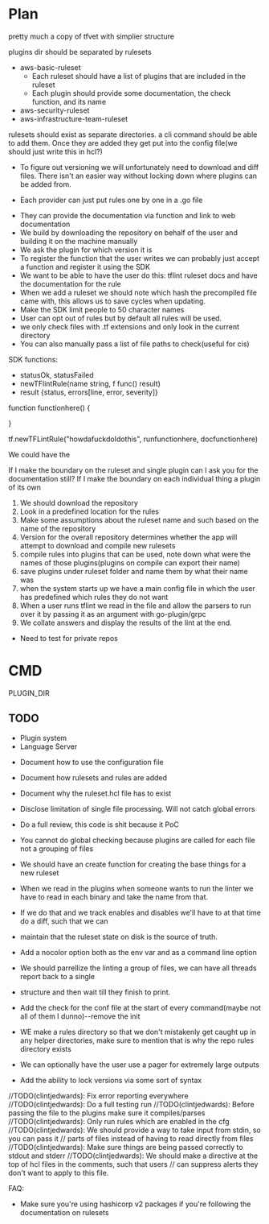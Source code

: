 # Plan

pretty much a copy of tfvet with simplier structure

plugins dir should be separated by rulesets

- aws-basic-ruleset
  - Each ruleset should have a list of plugins that are included in the ruleset
  - Each plugin should provide some documentation, the check function, and its name
- aws-security-ruleset
- aws-infrastructure-team-ruleset

rulesets should exist as separate directories. a cli command should be able to add them.
Once they are added they get put into the config file(we should just write this in hcl?)

- To figure out versioning we will unfortunately need to download and diff files. There isn't an
  easier way without locking down where plugins can be added from.

* Each provider can just put rules one by one in a .go file

- They can provide the documentation via function and link to web documentation
- We build by downloading the repository on behalf of the user and building it on the machine manually
- We ask the plugin for which version it is
- To register the function that the user writes we can probably just accept a function and register it using the SDK
- We want to be able to have the user do this: tflint ruleset docs <name> and have the documentation for the rule
- When we add a ruleset we should note which hash the precompiled file came with, this allows us to save cycles when
  updating.
- Make the SDK limit people to 50 character names
- User can opt out of rules but by default all rules will be used.
- we only check files with .tf extensions and only look in the current directory
- You can also manually pass a list of file paths to check(useful for cis)

SDK functions:

- statusOk, statusFailed
- newTFlintRule(name string, f func() result)
- result {status, errors[line, error, severity]}

function functionhere() {

}

tf.newTFLintRule("howdafuckdoIdothis", runfunctionhere, docfunctionhere)

We could have the

If I make the boundary on the ruleset and single plugin can I ask you for the documentation still?
If I make the boundary on each individual thing a plugin of its own

1. We should download the repository
2. Look in a predefined location for the rules
3. Make some assumptions about the ruleset name and such based on the name of the repository
4. Version for the overall repository determines whether the app will attempt to download and compile new rulesets
5. compile rules into plugins that can be used, note down what were the names of those plugins(plugins on compile can export their name)
6. save plugins under ruleset folder and name them by what their name was
7. when the system starts up we have a main config file in which the user has predefined which rules they do not want
8. When a user runs tflint we read in the file and allow the parsers to run over it by passing it as an argument with go-plugin/grpc
9. We collate answers and display the results of the lint at the end.

- Need to test for private repos

# CMD

PLUGIN_DIR

## TODO

- Plugin system
- Language Server

* Document how to use the configuration file
* Document how rulesets and rules are added
* Document why the ruleset.hcl file has to exist
* Disclose limitation of single file processing. Will not catch global errors
* Do a full review, this code is shit because it PoC
* You cannot do global checking because plugins are called for each file not a grouping of files
* We should have an create function for creating the base things for a new ruleset

* When we read in the plugins when someone wants to run the linter we have to read in each binary and take the name from that.
* If we do that and we track enables and disables we'll have to at that time do a diff, such that we can
* maintain that the ruleset state on disk is the source of truth.
* Add a nocolor option both as the env var and as a command line option

* We should parrellize the linting a group of files, we can have all threads report back to a single
* structure and then wait till they finish to print.
* Add the check for the conf file at the start of every command(maybe not all of them I dunno)--remove the init
* WE make a rules directory so that we don't mistakenly get caught up in any helper directories, make sure to mention that is why the repo rules directory exists
* We can optionally have the user use a pager for extremely large outputs
* Add the ability to lock versions via some sort of syntax

//TODO(clintjedwards): Fix error reporting everywhere
//TODO(clintjedwards): Do a full testing run
//TODO(clintjedwards): Before passing the file to the plugins make sure it compiles/parses
//TODO(clintjedwards): Only run rules which are enabled in the cfg
//TODO(clintjedwards): We should provide a way to take input from stdin, so you can pass it
// parts of files instead of having to read directly from files
//TODO(clintjedwards): Make sure things are being passed correctly to stdout and stderr
//TODO(clintjedwards): We should make a directive at the top of hcl files in the comments, such that users
// can suppress alerts they don't want to apply to this file.

FAQ:

- Make sure you're using hashicorp v2 packages if you're following the documentation on rulesets
